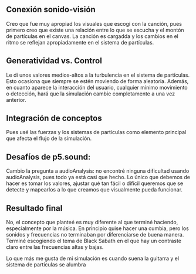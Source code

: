 ## Conexión sonido-visión

Creo que fue muy apropiad los visuales que escogí con la canción, pues primero creo que existe una relación entre lo que se escucha y el montón de partículas en el
canvas. La canción es cargadda y los cambios en el ritmo se reflejan apropiadamente en el sistema de partículas.

## Generatividad vs. Control

Le di unos valores medios-altos a la turbulencia en el sistema de partículas. Esto ocasiona que siempre se estén moviendo de forma aleatoria. Además, en cuanto
aparece la interacción del usuario, cualquier mínimo movimiento o detección, hará que la simulación cambie completamente a una vez anterior.

## Integración de conceptos

Pues usé las fuerzas y los sistemas de partículas como elemento principal que afecta el flujo de la simulación.

## Desafíos de p5.sound:

Cambio la pregunta a audioAnalysis: no encontré ninguna dificultad usando audioAnalysis, pues todo ya está casi que hecho. Lo único que debemos de hacer es tomar los valores,
ajustar qué tan fácil o difícil queremos que se detecte y mapearlos a lo que creamos que visualmente pueda funcionar.

## Resultado final

No, el concepto que planteé es muy diferente al que terminé haciendo, especialmente por la música. En principio quise hacer una cumbia, pero los sonidos y frecuencias
no terminaban por diferenciarse de buena manera. Terminé escogiendo el tema de Black Sabath en el que hay un contraste claro entre las frecuencias altas y bajas.

Lo que más me gusta de mi simulación es cuando suena la guitarra y el sistema de partículas se alumbra
